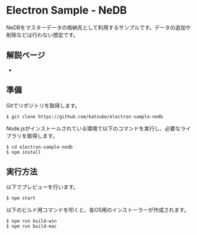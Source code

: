 # Electron Sample - NeDB
NeDBをマスターデータの格納先として利用するサンプルです。データの追加や削除などは行わない想定です。
## 解説ページ
* 

## 準備
Gitでリポジトリを取得します。
```shellsession
$ git clone https://github.com/katsube/electron-sample-nedb
```

Node.jsがインストールされている環境で以下のコマンドを実行し、必要なライブラリを取得します。
```shellsession
$ cd electron-sample-nedb
$ npm install
```

## 実行方法
以下でプレビューを行います。
```shellsession
$ npm start
```

以下のビルド用コマンドを叩くと、各OS用のインストーラーが作成されます。
```shellsession
$ npm run build-win
$ npm run build-mac
```

